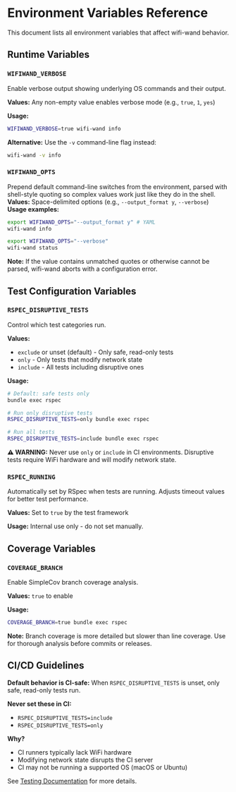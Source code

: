 # Environment Variables Reference

This document lists all environment variables that affect wifi-wand behavior.

## Runtime Variables

### `WIFIWAND_VERBOSE`

Enable verbose output showing underlying OS commands and their output.

**Values:** Any non-empty value enables verbose mode (e.g., `true`, `1`, `yes`)

**Usage:**
```bash
WIFIWAND_VERBOSE=true wifi-wand info
```

**Alternative:** Use the `-v` command-line flag instead:
```bash
wifi-wand -v info
```

### `WIFIWAND_OPTS`
Prepend default command-line switches from the environment, parsed with shell-style quoting so complex values work just like they do in the shell.
**Values:** Space-delimited options (e.g., `--output_format y`, `--verbose`)
**Usage examples:**
```bash
export WIFIWAND_OPTS="--output_format y" # YAML
wifi-wand info
```

```bash
export WIFIWAND_OPTS="--verbose"
wifi-wand status
```
**Note:** If the value contains unmatched quotes or otherwise cannot be parsed, wifi-wand aborts with a configuration error.

## Test Configuration Variables

### `RSPEC_DISRUPTIVE_TESTS`

Control which test categories run.

**Values:**
- `exclude` or unset (default) - Only safe, read-only tests
- `only` - Only tests that modify network state
- `include` - All tests including disruptive ones

**Usage:**
```bash
# Default: safe tests only
bundle exec rspec

# Run only disruptive tests
RSPEC_DISRUPTIVE_TESTS=only bundle exec rspec

# Run all tests
RSPEC_DISRUPTIVE_TESTS=include bundle exec rspec
```

**⚠️ WARNING:** Never use `only` or `include` in CI environments. Disruptive tests require WiFi hardware and will modify network state.

### `RSPEC_RUNNING`

Automatically set by RSpec when tests are running. Adjusts timeout values for better test performance.

**Values:** Set to `true` by the test framework

**Usage:** Internal use only - do not set manually.

## Coverage Variables

### `COVERAGE_BRANCH`

Enable SimpleCov branch coverage analysis.

**Values:** `true` to enable

**Usage:**
```bash
COVERAGE_BRANCH=true bundle exec rspec
```

**Note:** Branch coverage is more detailed but slower than line coverage. Use for thorough analysis before commits or releases.

## CI/CD Guidelines

**Default behavior is CI-safe:** When `RSPEC_DISRUPTIVE_TESTS` is unset, only safe, read-only tests run.

**Never set these in CI:**
- `RSPEC_DISRUPTIVE_TESTS=include`
- `RSPEC_DISRUPTIVE_TESTS=only`

**Why?**
- CI runners typically lack WiFi hardware
- Modifying network state disrupts the CI server
- CI may not be running a supported OS (macOS or Ubuntu)

See [Testing Documentation](TESTING.md) for more details.
